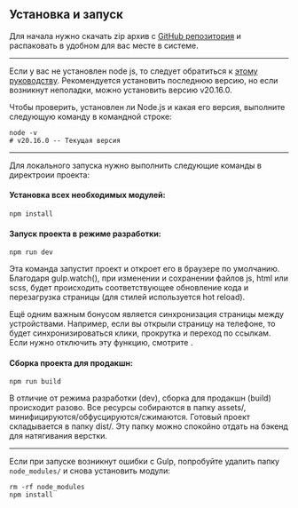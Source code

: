 ## Установка и запуск

Для начала нужно скачать zip архив с [GitHub репозитория](https://github.com/ichirukyn/ui-kit) и распаковать в удобном
для вас месте в системе.

***

Если у вас не установлен node js, то следует обратиться
к [этому руководству](https://learn.microsoft.com/ru-ru/windows/dev-environment/javascript/nodejs-on-windows/).
Рекомендуется установить последнюю версию, но если возникнут неполадки, можно установить версию v20.16.0.

Чтобы проверить, установлен ли Node.js и какая его версия, выполните следующую команду в командной строке:

```
node -v 
# v20.16.0 -- Текущая версия
```

***

Для локального запуска нужно выполнить следующие команды в директроии проекта:

#### Установка всех необходимых модулей:

`npm install`

#### Запуск проекта в режиме разработки:

`npm run dev`

Эта команда запустит проект и откроет его в браузере по умолчанию. Благодаря gulp.watch(), при изменении и сохранении
файлов js, html или scss, будет происходить соответствующее обновление кода и перезагрузка страницы (для стилей
используется hot reload).

Ещё одним важным бонусом является синхронизация страницы между устройствами. Например, если вы открыли страницу на
телефоне, то будет синхронизироваться клики, прокрутка и переход по ссылкам. Если нужно отключить эту функцию,
смотрите .

#### Сборка проекта для продакшн:

`npm run build`

В отличие от режима разработки (dev), сборка для продакшн (build) происходит разово. Все ресурсы собираются в папку
assets/, минифицируются/обфусцируются/сжимаются. Готовый проект складывается в папку dist/. Эту папку можно спокойно
отдать на бэкенд для натягивания верстки.

___

Если при запуске возникнут ошибки с Gulp, попробуйте удалить папку `node_modules/` и снова установить модули:

```
rm -rf node_modules
npm install
```

